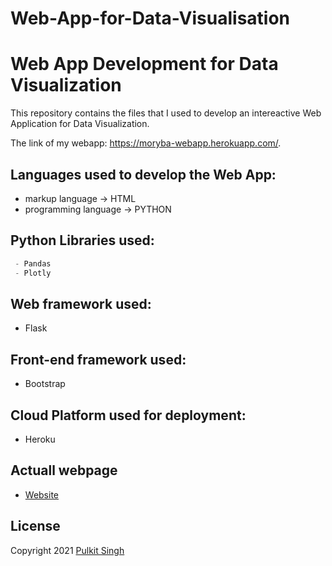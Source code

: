 # Web-App-for-Data-Visualisation
# Web App Development for Data Visualization

This repository contains the files that I used to develop an intereactive Web Application for Data Visualization.

The link of my webapp: https://moryba-webapp.herokuapp.com/.

## Languages used to develop the Web App:

- markup language -> HTML 
- programming language -> PYTHON 

## Python Libraries used:
```python
 - Pandas
 - Plotly
```
## Web framework used:
- Flask
## Front-end framework used:
- Bootstrap
## Cloud Platform used for deployment: 
- Heroku

## Actuall webpage
- [Website](/myapp/templates/index.html) 

## License

Copyright 2021 <a href="https://PulkitSinghDev.github.io" >Pulkit Singh</a>
